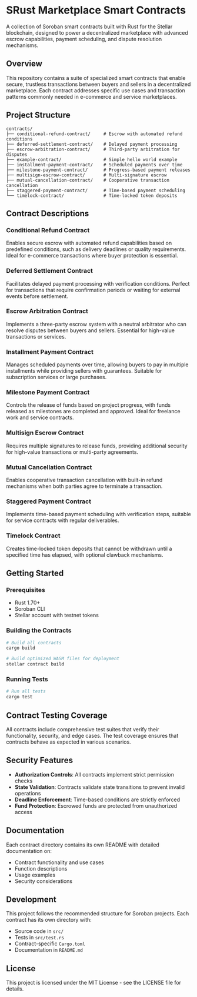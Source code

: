 # SRust Marketplace Smart Contracts

A collection of Soroban smart contracts built with Rust for the Stellar blockchain, designed to power a decentralized marketplace with advanced escrow capabilities, payment scheduling, and dispute resolution mechanisms.

## Overview

This repository contains a suite of specialized smart contracts that enable secure, trustless transactions between buyers and sellers in a decentralized marketplace. Each contract addresses specific use cases and transaction patterns commonly needed in e-commerce and service marketplaces.

## Project Structure

```
contracts/
├── conditional-refund-contract/     # Escrow with automated refund conditions
├── deferred-settlement-contract/    # Delayed payment processing
├── escrow-arbitration-contract/     # Third-party arbitration for disputes
├── example-contract/                # Simple hello world example
├── installment-payment-contract/    # Scheduled payments over time
├── milestone-payment-contract/      # Progress-based payment releases
├── multisign-escrow-contract/       # Multi-signature escrow
├── mutual-cancellation-contract/    # Cooperative transaction cancellation
├── staggered-payment-contract/      # Time-based payment scheduling
└── timelock-contract/               # Time-locked token deposits
```

## Contract Descriptions

### Conditional Refund Contract
Enables secure escrow with automated refund capabilities based on predefined conditions, such as delivery deadlines or quality requirements. Ideal for e-commerce transactions where buyer protection is essential.

### Deferred Settlement Contract
Facilitates delayed payment processing with verification conditions. Perfect for transactions that require confirmation periods or waiting for external events before settlement.

### Escrow Arbitration Contract
Implements a three-party escrow system with a neutral arbitrator who can resolve disputes between buyers and sellers. Essential for high-value transactions or services.

### Installment Payment Contract
Manages scheduled payments over time, allowing buyers to pay in multiple installments while providing sellers with guarantees. Suitable for subscription services or large purchases.

### Milestone Payment Contract
Controls the release of funds based on project progress, with funds released as milestones are completed and approved. Ideal for freelance work and service contracts.

### Multisign Escrow Contract
Requires multiple signatures to release funds, providing additional security for high-value transactions or multi-party agreements.

### Mutual Cancellation Contract
Enables cooperative transaction cancellation with built-in refund mechanisms when both parties agree to terminate a transaction.

### Staggered Payment Contract
Implements time-based payment scheduling with verification steps, suitable for service contracts with regular deliverables.

### Timelock Contract
Creates time-locked token deposits that cannot be withdrawn until a specified time has elapsed, with optional clawback mechanisms.

## Getting Started

### Prerequisites
- Rust 1.70+
- Soroban CLI
- Stellar account with testnet tokens

### Building the Contracts

```bash
# Build all contracts
cargo build

# Build optimized WASM files for deployment
stellar contract build
```

### Running Tests

```bash
# Run all tests
cargo test
```

## Contract Testing Coverage

All contracts include comprehensive test suites that verify their functionality, security, and edge cases. The test coverage ensures that contracts behave as expected in various scenarios.

## Security Features

- **Authorization Controls**: All contracts implement strict permission checks
- **State Validation**: Contracts validate state transitions to prevent invalid operations
- **Deadline Enforcement**: Time-based conditions are strictly enforced
- **Fund Protection**: Escrowed funds are protected from unauthorized access

## Documentation

Each contract directory contains its own README with detailed documentation on:
- Contract functionality and use cases
- Function descriptions
- Usage examples
- Security considerations

## Development

This project follows the recommended structure for Soroban projects. Each contract has its own directory with:
- Source code in `src/`
- Tests in `src/test.rs`
- Contract-specific `Cargo.toml`
- Documentation in `README.md`

## License

This project is licensed under the MIT License - see the LICENSE file for details.